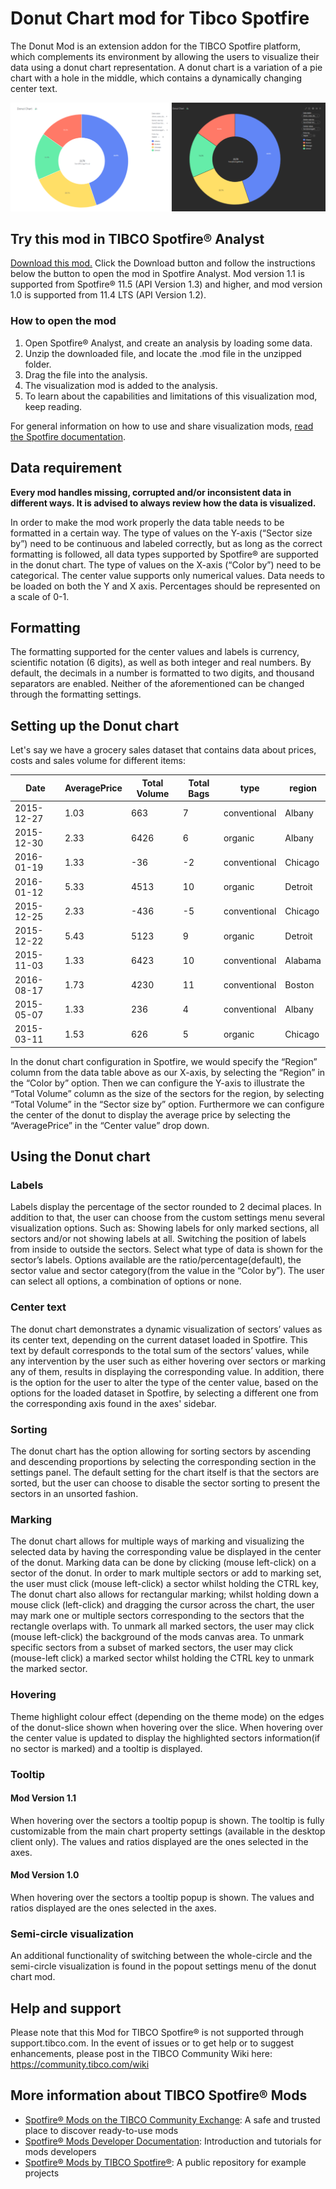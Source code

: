 # Donut Chart mod for Tibco Spotfire 
The Donut Mod is an extension addon for the TIBCO Spotfire platform, which complements its environment by allowing the users to visualize their data using a donut chart representation. A donut chart is a variation of a pie chart with a hole in the middle, which contains a dynamically changing center text. 

![User_Guide_Donut_Chart_Example](./diagrams/Tibco_UG_Image.PNG "User Guide Donut Chart Example")

## Try this mod in TIBCO Spotfire® Analyst
[Download this mod.](https://github.com/Donut-Mod-Team/donut-mod/releases) Click the Download button and follow the instructions below the button to open the mod in Spotfire Analyst. Mod version 1.1 is supported from Spotfire® 11.5 (API Version 1.3) and higher, and mod version 1.0 is supported from 11.4 LTS (API Version 1.2).
 
### How to open the mod
1. Open Spotfire® Analyst, and create an analysis by loading some data.
2. Unzip the downloaded file, and locate the .mod file in the unzipped folder.
3. Drag the file into the analysis.
4. The visualization mod is added to the analysis.
5. To learn about the capabilities and limitations of this visualization mod, keep reading.
 
For general information on how to use and share visualization mods, [read the Spotfire documentation](https://docs.tibco.com/pub/sfire-analyst/latest/doc/html/en-US/TIB_sfire-analyst_UsersGuide/index.htm#t=modvis%2Fmodvis_how_to_use_a_visualization_mod.htm).
## Data requirement
**Every mod handles missing, corrupted and/or inconsistent data in different ways. It is advised to always review how the data is visualized.**

In order to make the mod work properly the data table needs to be formatted in a certain way. The type of values on the Y-axis (“Sector size by”) need to be continuous and labeled correctly, but as long as the correct formatting is followed, all data types supported by Spotfire® are supported in the donut chart. 
The type of values on the X-axis (“Color by”) need to be categorical. 
The center value supports only numerical values.
Data needs to be loaded on both the Y and X axis. 
Percentages should be represented on a scale of 0-1. 

## Formatting

 The formatting supported for the center values and labels is currency, scientific notation (6 digits), as well as both integer and real numbers.
 By default, the decimals in a number is formatted to two digits, and thousand separators are enabled. Neither of the aforementioned can be changed through the formatting settings.

## Setting up the Donut chart

Let's say we have a grocery sales dataset that contains data about prices, costs and sales volume for different items:

| Date | AveragePrice | Total Volume | Total Bags | type | region |
|---|---|---|---|---|---|
| 2015-12-27 | 1.03 | 663 | 7 | conventional | Albany |
| 2015-12-30 | 2.33 | 6426 | 6 | organic | Albany |
| 2016-01-19 | 1.33 | -36 | -2 | conventional | Chicago |
| 2016-01-12 | 5.33 | 4513 | 10 | organic | Detroit |
| 2015-12-25 | 2.33 | -436 | -5 | conventional | Chicago |
| 2015-12-22 | 5.43 | 5123 | 9 | organic | Detroit |
| 2015-11-03 | 1.33 | 6423 | 10 | conventional | Alabama |
| 2016-08-17 | 1.73 | 4230 | 11 | conventional | Boston |
| 2015-05-07 | 1.33 | 236 | 4 | conventional | Albany |
| 2015-03-11 | 1.53 | 626 | 5 | organic | Chicago |

In the donut chart configuration in Spotfire, we would specify the “Region” column from the data table above as our X-axis, by selecting the “Region” in the “Color by” option. Then we can configure the Y-axis to illustrate the “Total Volume” column as the size of the sectors for the region, by selecting “Total Volume” in the “Sector size by” option. Furthermore we can configure the center of the donut to display the average price by selecting the “AveragePrice” in the “Center value” drop down.	



## Using the Donut chart

### Labels

Labels display the percentage of the sector rounded to 2 decimal places. In addition to that, the user can choose from the custom settings menu several visualization options. Such as: 
	Showing labels for only marked sections, all sectors and/or not showing labels at all.
	Switching the position of labels from inside to outside the sectors. 
	Select what type of data is shown for the sector’s labels. Options available are the ratio/percentage(default), the sector value and sector category(from the value in the “Color by”). The user can select all options, a combination of options or none. 

### Center text

The donut chart demonstrates a dynamic visualization of sectors’ values as its center text, depending on the current dataset loaded in Spotfire. This text by default corresponds to the total sum of the sectors’ values, while any intervention by the user such as either hovering over sectors or marking any of them, results in displaying the corresponding value. In addition, there is the option for the user to alter the type of the center value, based on the options for the loaded dataset in Spotfire, by selecting a different one from the corresponding axis found in the axes' sidebar.

### Sorting

The donut chart has the option allowing for sorting sectors by ascending and descending proportions by selecting the corresponding section in the settings panel. The default setting for the chart itself is that the sectors are sorted, but the user can choose to disable the sector sorting to present the sectors in an unsorted fashion.

### Marking

The donut chart allows for multiple ways of marking and visualizing the selected data by having the corresponding value be displayed in the center of the donut.
Marking data can be done by clicking (mouse left-click) on a sector of the donut.
In order to mark multiple sectors or add to marking set, the user must click (mouse left-click) a sector whilst holding the CTRL key, 
The donut chart also allows for rectangular marking; whilst holding down a mouse click (left-click) and dragging the cursor across the chart, the user may mark one or multiple sectors corresponding to the sectors that the rectangle overlaps with. 
To unmark all marked sectors, the user may click (mouse left-click) the background of the mods canvas area. 
To unmark specific sectors from a subset of marked sectors, the user may click (mouse-left click) a marked sector whilst holding the CTRL key to unmark the marked sector.

### Hovering

Theme highlight colour effect (depending on the theme mode) on the edges of the donut-slice shown when hovering over the slice. When hovering over the center value is updated to display the highlighted sectors information(if no sector is marked) and a tooltip is displayed. 

### Tooltip

#### Mod Version 1.1
When hovering over the sectors a tooltip popup is shown. The tooltip is fully customizable from the main chart property settings (available in the desktop client only). The values and ratios displayed are the ones selected in the axes.

#### Mod Version 1.0
When hovering over the sectors a tooltip popup is shown. The values and ratios displayed are the ones selected in the axes.

### Semi-circle visualization

An additional functionality of switching between the whole-circle and the semi-circle visualization is found in the popout settings menu of the donut chart mod. 



## Help and support

Please note that this Mod for TIBCO Spotfire® is not supported through support.tibco.com. In the event of issues or to get help or to suggest enhancements, please post in the TIBCO Community Wiki here: https://community.tibco.com/wiki

## More information about TIBCO Spotfire® Mods
- [Spotfire® Mods on the TIBCO Community Exchange](https://community.tibco.com/exchange): A safe and trusted place to discover ready-to-use mods
- [Spotfire® Mods Developer Documentation](https://tibcosoftware.github.io/spotfire-mods/docs/):  Introduction and tutorials for mods developers
- [Spotfire® Mods by TIBCO Spotfire®](https://github.com/TIBCOSoftware/spotfire-mods/releases/latest): A public repository for example projects

